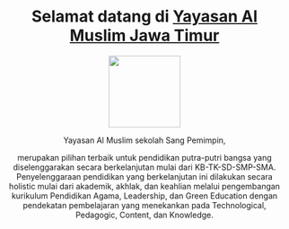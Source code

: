 <h1 align="center">Selamat datang di <a href="https://almuslim.or.id">Yayasan Al Muslim Jawa Timur</a></h1>

<p align="center">
  <a href="https://almuslim.or.id/">
    <img src="https://avatars.githubusercontent.com/u/117373782?s=200&v=4" height="128" />
  </a>
</p>
 
<p align="center">
  Yayasan Al Muslim sekolah Sang Pemimpin,
</p>
<p align="center">
  merupakan pilihan terbaik untuk pendidikan putra-putri bangsa yang diselenggarakan secara berkelanjutan mulai dari KB-TK-SD-SMP-SMA.
  Penyelenggaraan pendidikan yang berkelanjutan ini dilakukan secara holistic mulai dari akademik, akhlak, dan keahlian melalui
  pengembangan kurikulum Pendidikan Agama, Leadership, dan Green Education dengan pendekatan pembelajaran
  yang menekankan pada Technological, Pedagogic, Content, dan Knowledge.
</p>
